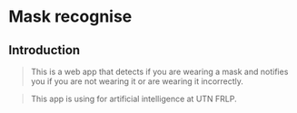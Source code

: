 # Mask recognise

## Introduction

> This is a web app that detects if you are wearing a mask and notifies you if you are not wearing it or are wearing it incorrectly.

> This app is using for artificial intelligence at UTN FRLP.
